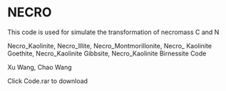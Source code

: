 # NECRO
This code is used for simulate the transformation of necromass C and N

Necro_Kaolinite, Necro_Illite, Necro_Montmorillonite, Necro_ Kaolinite Goethite, Necro_Kaolinite Gibbsite, Necro_Kaolinite Birnessite Code

Xu Wang, Chao Wang

Click Code.rar to download
